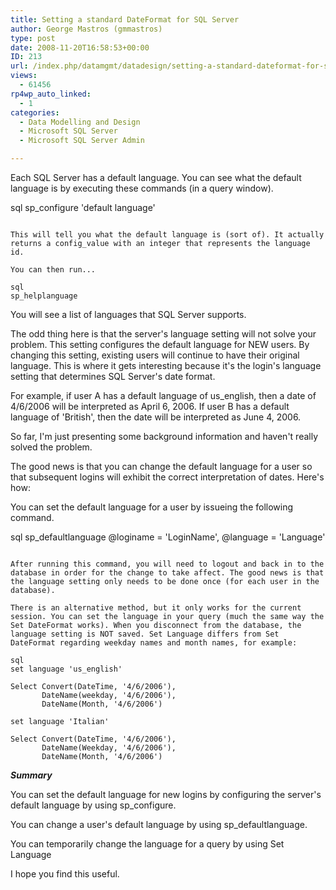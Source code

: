 ```yaml
---
title: Setting a standard DateFormat for SQL Server
author: George Mastros (gmmastros)
type: post
date: 2008-11-20T16:58:53+00:00
ID: 213
url: /index.php/datamgmt/datadesign/setting-a-standard-dateformat-for-sql-se/
views:
  - 61456
rp4wp_auto_linked:
  - 1
categories:
  - Data Modelling and Design
  - Microsoft SQL Server
  - Microsoft SQL Server Admin

---
```

Each SQL Server has a default language. You can see what the default language is by executing these commands (in a query window).

sql
sp_configure 'default language'
```

This will tell you what the default language is (sort of). It actually returns a config_value with an integer that represents the language id.

You can then run...

sql
sp_helplanguage
```

You will see a list of languages that SQL Server supports. 

The odd thing here is that the server's language setting will not solve your problem. This setting configures the default language for NEW users. By changing this setting, existing users will continue to have their original language. This is where it gets interesting because it's the login's language setting that determines SQL Server's date format.

For example, if user A has a default language of us_english, then a date of 4/6/2006 will be interpreted as April 6, 2006. If user B has a default language of 'British', then the date will be interpreted as June 4, 2006.

So far, I'm just presenting some background information and haven't really solved the problem. 

The good news is that you can change the default language for a user so that subsequent logins will exhibit the correct interpretation of dates. Here's how:

You can set the default language for a user by issueing the following command.

sql
sp_defaultlanguage @loginame = 'LoginName', @language = 'Language'
```

After running this command, you will need to logout and back in to the database in order for the change to take affect. The good news is that the language setting only needs to be done once (for each user in the database).

There is an alternative method, but it only works for the current session. You can set the language in your query (much the same way the Set DateFormat works). When you disconnect from the database, the language setting is NOT saved. Set Language differs from Set DateFormat regarding weekday names and month names, for example:

sql
set language 'us_english'

Select Convert(DateTime, '4/6/2006'), 
       DateName(weekday, '4/6/2006'),
       DateName(Month, '4/6/2006')

set language 'Italian'

Select Convert(DateTime, '4/6/2006'), 
       DateName(Weekday, '4/6/2006'),
       DateName(Month, '4/6/2006')
```
_**Summary**_
  
You can set the default language for new logins by configuring the server's default language by using sp_configure.

You can change a user's default language by using sp_defaultlanguage.

You can temporarily change the language for a query by using Set Language

I hope you find this useful.